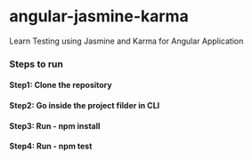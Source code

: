 # angular-jasmine-karma
Learn Testing using Jasmine and Karma for Angular Application

### Steps to run
#### Step1: Clone the repository
#### Step2: Go inside the project filder in CLI
#### Step3: Run -  npm install
#### Step4: Run -  npm test 
